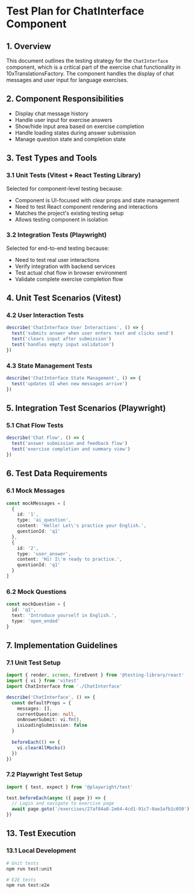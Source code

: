 # Test Plan for ChatInterface Component

## 1. Overview

This document outlines the testing strategy for the `ChatInterface` component, which is a critical part of the exercise chat functionality in 10xTranslationsFactory. The component handles the display of chat messages and user input for language exercises.

## 2. Component Responsibilities

- Display chat message history
- Handle user input for exercise answers
- Show/hide input area based on exercise completion
- Handle loading states during answer submission
- Manage question state and completion state

## 3. Test Types and Tools

### 3.1 Unit Tests (Vitest + React Testing Library)

Selected for component-level testing because:
- Component is UI-focused with clear props and state management
- Need to test React component rendering and interactions
- Matches the project's existing testing setup
- Allows testing component in isolation

### 3.2 Integration Tests (Playwright)

Selected for end-to-end testing because:
- Need to test real user interactions
- Verify integration with backend services
- Test actual chat flow in browser environment
- Validate complete exercise completion flow

## 4. Unit Test Scenarios (Vitest)

### 4.2 User Interaction Tests

```typescript
describe('ChatInterface User Interactions', () => {
  test('submits answer when user enters text and clicks send')
  test('clears input after submission')
  test('handles empty input validation')
})
```

### 4.3 State Management Tests

```typescript
describe('ChatInterface State Management', () => {
  test('updates UI when new messages arrive')
})
```


## 5. Integration Test Scenarios (Playwright)

### 5.1 Chat Flow Tests

```typescript
describe('Chat Flow', () => {
  test('answer submission and feedback flow')
  test('exercise completion and summary view')
})
```

## 6. Test Data Requirements

### 6.1 Mock Messages
```typescript
const mockMessages = [
  {
    id: '1',
    type: 'ai_question',
    content: 'Hello! Let\'s practice your English.',
    questionId: 'q1'
  },
  {
    id: '2',
    type: 'user_answer',
    content: 'Hi! I\'m ready to practice.',
    questionId: 'q1'
  }
]
```

### 6.2 Mock Questions
```typescript
const mockQuestion = {
  id: 'q1',
  text: 'Introduce yourself in English.',
  type: 'open_ended'
}
```

## 7. Implementation Guidelines

### 7.1 Unit Test Setup

```typescript
import { render, screen, fireEvent } from '@testing-library/react'
import { vi } from 'vitest'
import ChatInterface from './ChatInterface'

describe('ChatInterface', () => {
  const defaultProps = {
    messages: [],
    currentQuestion: null,
    onAnswerSubmit: vi.fn(),
    isLoadingSubmission: false
  }
  
  beforeEach(() => {
    vi.clearAllMocks()
  })
})
```

### 7.2 Playwright Test Setup

```typescript
import { test, expect } from '@playwright/test'

test.beforeEach(async ({ page }) => {
  // Login and navigate to exercise page
  await page.goto('/exercises/27af84a8-2e64-4cd1-91c7-0ae3afb1c050')
})
```
## 13. Test Execution

### 13.1 Local Development
```bash
# Unit tests
npm run test:unit

# E2E tests
npm run test:e2e
```